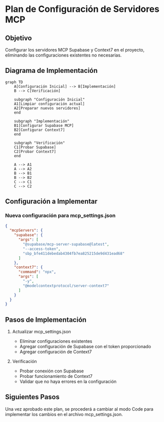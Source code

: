 # Plan de Configuración de Servidores MCP

## Objetivo
Configurar los servidores MCP Supabase y Context7 en el proyecto, eliminando las configuraciones existentes no necesarias.

## Diagrama de Implementación
```mermaid
graph TD
    A[Configuración Inicial] --> B[Implementación]
    B --> C[Verificación]
    
    subgraph "Configuración Inicial"
    A1[Limpiar configuración actual]
    A2[Preparar nuevos servidores]
    end
    
    subgraph "Implementación"
    B1[Configurar Supabase MCP]
    B2[Configurar Context7]
    end
    
    subgraph "Verificación"
    C1[Probar Supabase]
    C2[Probar Context7]
    end
    
    A --> A1
    A --> A2
    B --> B1
    B --> B2
    C --> C1
    C --> C2
```

## Configuración a Implementar

### Nueva configuración para mcp_settings.json
```json
{
  "mcpServers": {
    "supabase": {
      "args": [
        "@supabase/mcp-server-supabase@latest",
        "--access-token",
        "sbp_bfe411debedab4304fb7ea825215de9d431ead68"
      ]
    },
    "context7": {
      "command": "npx",
      "args": [
        "-y",
        "@modelcontextprotocol/server-context7"
      ]
    }
  }
}
```

## Pasos de Implementación

1. Actualizar mcp_settings.json
   - Eliminar configuraciones existentes
   - Agregar configuración de Supabase con el token proporcionado
   - Agregar configuración de Context7

2. Verificación
   - Probar conexión con Supabase
   - Probar funcionamiento de Context7
   - Validar que no haya errores en la configuración

## Siguientes Pasos
Una vez aprobado este plan, se procederá a cambiar al modo Code para implementar los cambios en el archivo mcp_settings.json.